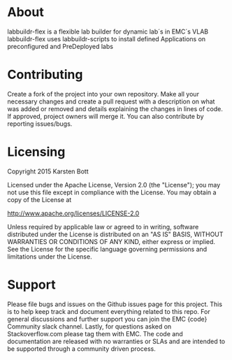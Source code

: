 ﻿

About
=========
labbuildr-flex is a flexible lab builder for dynamic lab´s in EMC´s VLAB
labbuildr-flex uses labbuildr-scripts to install defined Applications on preconfigured and PreDeployed labs

Contributing
==========
Create a fork of the project into your own repository. Make all your necessary changes and create a pull request with a description on what was added or removed and details explaining the changes in lines of code. If approved, project owners will merge it. You can also contribute by reporting issues/bugs.

Licensing
==========

Copyright 2015 Karsten Bott

Licensed under the Apache License, Version 2.0 (the "License");
you may not use this file except in compliance with the License.
You may obtain a copy of the License at

 http://www.apache.org/licenses/LICENSE-2.0

Unless required by applicable law or agreed to in writing, software
distributed under the License is distributed on an "AS IS" BASIS,
WITHOUT WARRANTIES OR CONDITIONS OF ANY KIND, either express or implied.
See the License for the specific language governing permissions and
limitations under the License.


Support
==========
Please file bugs and issues on the Github issues page for this project. This is to help keep track and document everything related to this repo. For general discussions and further support you can join the EMC {code} Community slack channel. Lastly, for questions asked on Stackoverflow.com please tag them with EMC. The code and documentation are released with no warranties or SLAs and are intended to be supported through a community driven process.
